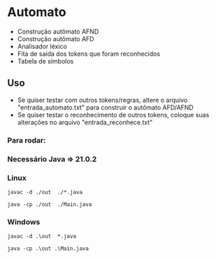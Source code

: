 # Automato
  - Construção autômato AFND
  - Construção autômato AFD
  - Analisador léxico
  - Fita de saída dos tokens que foram reconhecidos
  - Tabela de símbolos 

## Uso

  - Se quiser testar com outros tokens/regras, altere o arquivo "entrada_automato.txt" para construir o autômato AFD/AFND
  - Se quiser testar o reconhecimento de outros tokens, coloque suas alterações no arquivo "entrada_reconhece.txt"

### Para rodar:
### Necessário Java => 21.0.2
### Linux
```
javac -d ./out  ./*.java 
```
```
java -cp ./out  ./Main.java 
```
### Windows

```
javac -d .\out  *.java 
```
```
java -cp .\out .\Main.java 
```

